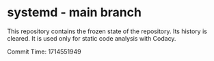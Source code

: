 # systemd - main branch

This repository contains the frozen state of the repository.
Its history is cleared. It is used only for static code
analysis with Codacy.

Commit Time: 1714551949